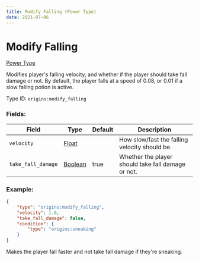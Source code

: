 ```yaml
---
title: Modify Falling (Power Type)
date: 2021-07-06
---
```


# Modify Falling

[Power Type](../power_types.md)

Modifies player's falling velocity, and whether if the player should take fall damage or not.
By default, the player falls at a speed of 0.08, or 0.01 if a slow falling potion is active.

Type ID: `origins:modify_falling`

### Fields:

Field              | Type                                | Default | Description
-------------------|-------------------------------------|---------|------------
`velocity`         | [Float](../data_types/float.md)     |         | How slow/fast the falling velocity should be.
`take_fall_damage` | [Boolean](../data_types/boolean.md) | true    | Whether the player should take fall damage or not.

### Example:

```json
{
    "type": "origins:modify_falling",
    "velocity": 1.0,
    "take_fall_damage": false,
    "condition": {
        "type": "origins:sneaking"
    }
}
```
Makes the player fall faster and not take fall damage if they're sneaking.

